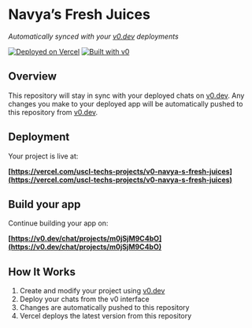 # Navya’s Fresh Juices

*Automatically synced with your [v0.dev](https://v0.dev) deployments*

[![Deployed on Vercel](https://img.shields.io/badge/Deployed%20on-Vercel-black?style=for-the-badge&logo=vercel)](https://vercel.com/uscl-techs-projects/v0-navya-s-fresh-juices)
[![Built with v0](https://img.shields.io/badge/Built%20with-v0.dev-black?style=for-the-badge)](https://v0.dev/chat/projects/m0jSjM9C4bO)

## Overview

This repository will stay in sync with your deployed chats on [v0.dev](https://v0.dev).
Any changes you make to your deployed app will be automatically pushed to this repository from [v0.dev](https://v0.dev).

## Deployment

Your project is live at:

**[https://vercel.com/uscl-techs-projects/v0-navya-s-fresh-juices](https://vercel.com/uscl-techs-projects/v0-navya-s-fresh-juices)**

## Build your app

Continue building your app on:

**[https://v0.dev/chat/projects/m0jSjM9C4bO](https://v0.dev/chat/projects/m0jSjM9C4bO)**

## How It Works

1. Create and modify your project using [v0.dev](https://v0.dev)
2. Deploy your chats from the v0 interface
3. Changes are automatically pushed to this repository
4. Vercel deploys the latest version from this repository